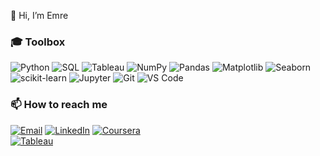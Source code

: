 👋 Hi, I’m Emre

### 🎓 Toolbox
![Python](https://img.shields.io/badge/-Python-3776AB?logo=python&logoColor=white&style=flat)
![SQL](https://img.shields.io/badge/-SQL-336791?logo=postgresql&logoColor=white&style=flat)
![Tableau](https://img.shields.io/badge/-Tableau-E97627?logo=tableau&logoColor=white&style=flat)
![NumPy](https://img.shields.io/badge/-NumPy-013243?logo=numpy&logoColor=white&style=flat)
![Pandas](https://img.shields.io/badge/-Pandas-150458?logo=pandas&logoColor=white&style=flat)
![Matplotlib](https://img.shields.io/badge/-Matplotlib-11557C?logo=python&logoColor=white&style=flat)
![Seaborn](https://img.shields.io/badge/-Seaborn-008080?logo=python&logoColor=white&style=flat)
![scikit-learn](https://img.shields.io/badge/-scikit--learn-F7931E?logo=scikitlearn&logoColor=white&style=flat)
![Jupyter](https://img.shields.io/badge/-Jupyter-F37626?logo=jupyter&logoColor=white&style=flat)
![Git](https://img.shields.io/badge/-Git-F05032?logo=git&logoColor=white&style=flat)
![VS Code](https://img.shields.io/badge/-VS%20Code-007ACC?logo=visual-studio-code&logoColor=white&style=flat)


### 📫 How to reach me
[![Email](https://img.shields.io/badge/-Email-D14836?logo=gmail&logoColor=white&style=flat)](mailto:emre@adagifts.com)
[![LinkedIn](https://img.shields.io/badge/-LinkedIn-0A66C2?logo=linkedin&logoColor=white&style=flat)](https://www.linkedin.com/in/emre-sahin-data)
[![Coursera](https://img.shields.io/badge/-Coursera-0056D2?logo=coursera&logoColor=white&style=flat)](https://www.coursera.org/user/5fb5bea044055c7dc79998db4fd937f6)  
[![Tableau](https://img.shields.io/badge/-Tableau-E97627?logo=tableau&logoColor=white&style=flat)](https://public.tableau.com/app/profile/emre.sahin1866/vizzes)
